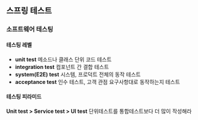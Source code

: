 ## 스프링 테스트
### 소프트웨어 테스팅
#### 테스팅 레벨
- **unit test**
  메소드나 클래스 단위 코드 테스트
- **integration test**
  컴포넌트 간 결합 테스트
- **system(E2E) test**
  시스템, 프로덕트 전체의 동작 테스트
- **acceptance test**
  인수 테스트, 고객 관점 요구사항대로 동작하는지 테스트
#### 테스팅 피라미드
**Unit test > Service test > UI test**
단위테스트를 통합테스트보다 더 많이 작성해라